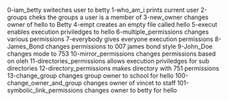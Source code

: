 0-iam_betty switeches user to betty
1-who_am_i prints current user
2-groups cheks the groups a user is a member of
3-new_owner changes owner of hello to Betty
4-empt creates an empty file called hello
5-execut enables execution priviledges to hello
6-multiple_permissions changes various permissions
7-everybody gives everyone execution permissions
8-James_Bond changes permissions to 007 james bond style
9-John_Doe changes mode to 753 
10-mirror_permissions changes permissions based on oleh
11-directories_permissions allows execution priviledges for sub directories
12-directory_permissions makes directory with 751 permissions
13-change_group changes group owner to school for hello
100-change_owner_and_group changes owner of vincet to staff
101-symbolic_link_permissions changes owner to betty for hello
